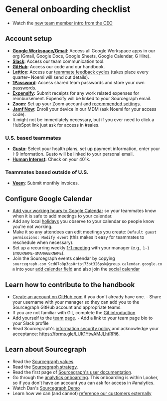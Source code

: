 # General onboarding checklist

- Watch the [new team member intro from the CEO](https://www.youtube.com/watch?v=EVHUGZe5uts)

## Account setup

- **[Google Workspace/Gmail](https://www.google.com/gmail/)**: Access all Google Workspace apps in our org (Gmail, Google Docs, Google Sheets, Google Calendar, G Hire).
- **[Slack](https://slack.com/)**: Access our team communication tool.
- **[GitHub](https://github.com/sourcegraph/)**: Access our code and our handbook.
- **[Lattice](https://sourcegraph.latticehq.com/)**: Access our [teammate feedback cycles](../review-cycles.md) (takes place every quarter– Noemi will send out details).
- **[1Password](https://1password.com/)**: Access shared team passwords and store your own passwords.
- **[Expensify](https://www.expensify.com/signin):** Submit receipts for any work related expenses for reimbursement. Expensify will be linked to your Sourcegraph email.
- **[Zoom](https://zoom.us/signin):** Set up your Zoom account and [recommended settings](../../communication.md#video-calls). 
- **[Jamf Now](https://sourcegraph.jamfcloud.md.com)**: Enroll your device in our MDM (ask Noemi for your access code).
- It might not be immediately necessary, but if you ever need to click a HubSpot link just ask for access in #sales.

### U.S. based teammates

- **[Gusto](https://gusto.com/)**: Select your health plans, set up payment information, enter your I-9 information. Gusto will be linked to your personal email.
- **[Human Interest](https://humaninterest.com/):** Check on your 401k.

### Teammates based outside of U.S.

- **[Veem](https://veem.com/)**: Submit monthly invoices.

## Configure Google Calendar

- [Add your working hours to Google Calendar](https://calendar.google.com/calendar/r/settings) so your teammates know when it is safe to add meetings to your calendar.
- Add any local [holidays](../holidays.md) you observe to your calendar so people know you're not working.
- Make it so any attendees can edit meetings you create: `Default guest permissions: Modify event` (this makes it easy for teammates to reschedule when necessary).
- Set up a recurring weekly [1-1 meeting](../../leadership/1-1.md) with your manager (e.g., `1-1 $YOURNAME-$MANAGERNAME`).
- Join the Sourcegraph events calendar by copying `sourcegraph.com_9cd67o8p3gs0rtpj73bt326psk@group.calendar.google.com` into your [add calendar field](https://calendar.google.com/calendar/u/0/r/settings/addcalendar?) and also join the [social calendar](../../../company/remote/social_calendar.md)

## Learn how to contribute to the handbook

- [Create an account on GitHub.com](https://github.com/join) if you don't already have one.
		- Share your username with your manager so they can add you to the Sourcegraph GitHub account and appropriate teams.
- If you are not familiar with Git, complete the [Git introduction](git_intro.md).
- Add yourself to the [team page](../../../company/team/index.md).
		- Add a link to your team page bio to your Slack profile
- Read Sourcegraph's [information security policy](https://about.sourcegraph.com/security) and acknowledge your acceptance: https://forms.gle/LUK1YtwAMJLhtRPi6.

## Learn about Sourcegraph

- Read the [Sourcegraph values](../../../company/values.md).
- Read the [Sourcegraph strategy](../../../company/strategy.md).
- Read the first page of [Sourcegraph's user documentation](https://docs.sourcegraph.com/user).
- Go through the [analytics onboarding](https://sourcegraph.looker.com/projects/sourcegraph_events/files/1_home.md). This onboarding is within Looker, so if you don't have an account you can ask for access in #analytics.
- Watch Dan's [Sourcegraph Demo](https://drive.google.com/file/d/1VUZ0rnZQpNgjtGDI0tMC-h-OtL0Czz8H/view)
- Learn how we can (and cannot) [reference our customers externally](../../sales/index.md#customer)
